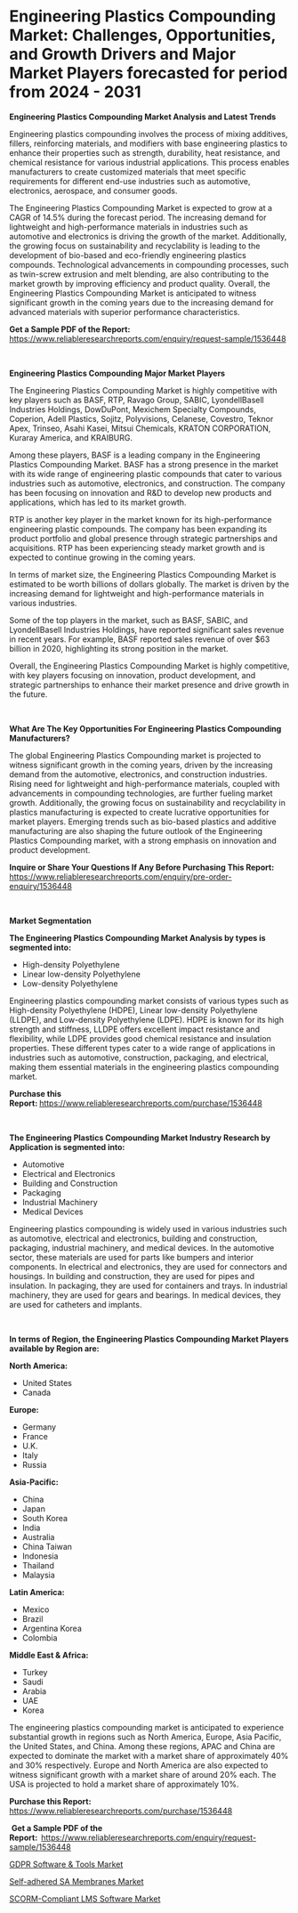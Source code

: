 <p><h1>Engineering Plastics Compounding Market: Challenges, Opportunities, and Growth Drivers and Major Market Players forecasted for period from 2024 - 2031</h1></p><p><strong>Engineering Plastics Compounding Market Analysis and Latest Trends</strong></p>
<p><p>Engineering plastics compounding involves the process of mixing additives, fillers, reinforcing materials, and modifiers with base engineering plastics to enhance their properties such as strength, durability, heat resistance, and chemical resistance for various industrial applications. This process enables manufacturers to create customized materials that meet specific requirements for different end-use industries such as automotive, electronics, aerospace, and consumer goods.</p><p>The Engineering Plastics Compounding Market is expected to grow at a CAGR of 14.5% during the forecast period. The increasing demand for lightweight and high-performance materials in industries such as automotive and electronics is driving the growth of the market. Additionally, the growing focus on sustainability and recyclability is leading to the development of bio-based and eco-friendly engineering plastics compounds. Technological advancements in compounding processes, such as twin-screw extrusion and melt blending, are also contributing to the market growth by improving efficiency and product quality. Overall, the Engineering Plastics Compounding Market is anticipated to witness significant growth in the coming years due to the increasing demand for advanced materials with superior performance characteristics.</p></p>
<p><strong>Get a Sample PDF of the Report:&nbsp;</strong> <a href="https://www.reliableresearchreports.com/enquiry/request-sample/1536448">https://www.reliableresearchreports.com/enquiry/request-sample/1536448</a></p>
<p>&nbsp;</p>
<p><strong>Engineering Plastics Compounding Major Market Players</strong></p>
<p><p>The Engineering Plastics Compounding Market is highly competitive with key players such as BASF, RTP, Ravago Group, SABIC, LyondellBasell Industries Holdings, DowDuPont, Mexichem Specialty Compounds, Coperion, Adell Plastics, Sojitz, Polyvisions, Celanese, Covestro, Teknor Apex, Trinseo, Asahi Kasei, Mitsui Chemicals, KRATON CORPORATION, Kuraray America, and KRAIBURG.</p><p>Among these players, BASF is a leading company in the Engineering Plastics Compounding Market. BASF has a strong presence in the market with its wide range of engineering plastic compounds that cater to various industries such as automotive, electronics, and construction. The company has been focusing on innovation and R&D to develop new products and applications, which has led to its market growth.</p><p>RTP is another key player in the market known for its high-performance engineering plastic compounds. The company has been expanding its product portfolio and global presence through strategic partnerships and acquisitions. RTP has been experiencing steady market growth and is expected to continue growing in the coming years.</p><p>In terms of market size, the Engineering Plastics Compounding Market is estimated to be worth billions of dollars globally. The market is driven by the increasing demand for lightweight and high-performance materials in various industries.</p><p>Some of the top players in the market, such as BASF, SABIC, and LyondellBasell Industries Holdings, have reported significant sales revenue in recent years. For example, BASF reported sales revenue of over $63 billion in 2020, highlighting its strong position in the market.</p><p>Overall, the Engineering Plastics Compounding Market is highly competitive, with key players focusing on innovation, product development, and strategic partnerships to enhance their market presence and drive growth in the future.</p></p>
<p>&nbsp;</p>
<p><strong>What Are The Key Opportunities For Engineering Plastics Compounding Manufacturers?</strong></p>
<p><p>The global Engineering Plastics Compounding market is projected to witness significant growth in the coming years, driven by the increasing demand from the automotive, electronics, and construction industries. Rising need for lightweight and high-performance materials, coupled with advancements in compounding technologies, are further fueling market growth. Additionally, the growing focus on sustainability and recyclability in plastics manufacturing is expected to create lucrative opportunities for market players. Emerging trends such as bio-based plastics and additive manufacturing are also shaping the future outlook of the Engineering Plastics Compounding market, with a strong emphasis on innovation and product development.</p></p>
<p><strong>Inquire or Share Your Questions If Any Before Purchasing This Report:</strong> <a href="https://www.reliableresearchreports.com/enquiry/pre-order-enquiry/1536448">https://www.reliableresearchreports.com/enquiry/pre-order-enquiry/1536448</a></p>
<p>&nbsp;</p>
<p><strong>Market Segmentation</strong></p>
<p><strong>The Engineering Plastics Compounding Market Analysis by types is segmented into:</strong></p>
<p><ul><li>High-density Polyethylene</li><li>Linear low-density Polyethylene</li><li>Low-density Polyethylene</li></ul></p>
<p><p>Engineering plastics compounding market consists of various types such as High-density Polyethylene (HDPE), Linear low-density Polyethylene (LLDPE), and Low-density Polyethylene (LDPE). HDPE is known for its high strength and stiffness, LLDPE offers excellent impact resistance and flexibility, while LDPE provides good chemical resistance and insulation properties. These different types cater to a wide range of applications in industries such as automotive, construction, packaging, and electrical, making them essential materials in the engineering plastics compounding market.</p></p>
<p><strong>Purchase this Report:&nbsp;</strong><a href="https://www.reliableresearchreports.com/purchase/1536448">https://www.reliableresearchreports.com/purchase/1536448</a></p>
<p>&nbsp;</p>
<p><strong>The Engineering Plastics Compounding Market Industry Research by Application is segmented into:</strong></p>
<p><ul><li>Automotive</li><li>Electrical and Electronics</li><li>Building and Construction</li><li>Packaging</li><li>Industrial Machinery</li><li>Medical Devices</li></ul></p>
<p><p>Engineering plastics compounding is widely used in various industries such as automotive, electrical and electronics, building and construction, packaging, industrial machinery, and medical devices. In the automotive sector, these materials are used for parts like bumpers and interior components. In electrical and electronics, they are used for connectors and housings. In building and construction, they are used for pipes and insulation. In packaging, they are used for containers and trays. In industrial machinery, they are used for gears and bearings. In medical devices, they are used for catheters and implants.</p></p>
<p>&nbsp;</p>
<p><strong>In terms of Region, the Engineering Plastics Compounding Market Players available by Region are:</strong></p>
<p>
    <p> <strong> North America: </strong>
        <ul>
            <li>United States</li>
            <li>Canada</li>
        </ul>
        </p> 
    <p> <strong> Europe: </strong>
        <ul>
            <li>Germany</li>
            <li>France</li>
            <li>U.K.</li>
            <li>Italy</li>
            <li>Russia</li>
        </ul>
        </p> 
    <p> <strong> Asia-Pacific: </strong>
        <ul>
            <li>China</li>
            <li>Japan</li>
            <li>South Korea</li>
            <li>India</li>
            <li>Australia</li>
            <li>China Taiwan</li>
            <li>Indonesia</li>
            <li>Thailand</li>
            <li>Malaysia</li>
        </ul>
        </p> 
    <p> <strong> Latin America: </strong>
        <ul>
            <li>Mexico</li>
            <li>Brazil</li>
            <li>Argentina Korea</li>
            <li>Colombia</li>
        </ul>
        </p> 
    <p> <strong> Middle East & Africa: </strong>
        <ul>
            <li>Turkey</li>
            <li>Saudi</li>
            <li>Arabia</li>
            <li>UAE</li>
            <li>Korea</li>
        </ul>
    </p>
    </p>
<p><p>The engineering plastics compounding market is anticipated to experience substantial growth in regions such as North America, Europe, Asia Pacific, the United States, and China. Among these regions, APAC and China are expected to dominate the market with a market share of approximately 40% and 30% respectively. Europe and North America are also expected to witness significant growth with a market share of around 20% each. The USA is projected to hold a market share of approximately 10%.</p></p>
<p><strong>Purchase this Report: </strong><a href="https://www.reliableresearchreports.com/purchase/1536448">https://www.reliableresearchreports.com/purchase/1536448</a></p>
<p>&nbsp;<strong>Get a Sample PDF of the Report:&nbsp;&nbsp;</strong><a href="https://www.reliableresearchreports.com/enquiry/request-sample/1536448">https://www.reliableresearchreports.com/enquiry/request-sample/1536448</a></p>
<p><strong></strong></p>
<p><p><a href="https://view.publitas.com/reportprime-1/gdpr-software-tools-market-size-furnishes-valuable-information-encompassing-market-share-market-trends-and-projections-spanning-from-2023-to-2030/">GDPR Software & Tools Market</a></p><p><a href="https://view.publitas.com/reportprime-1/self-adhered-sa-membranes-market-research-report-the-key-to-successful-business-strategy-forecasted-for-period-from-2023-2030/">Self-adhered SA Membranes Market</a></p><p><a href="https://view.publitas.com/reportprime-1/scorm-compliant-lms-software-market-dynamics-2023-2030-also-about-its-market-trends-projections-and-opportunities/">SCORM-Compliant LMS Software Market</a></p></p>